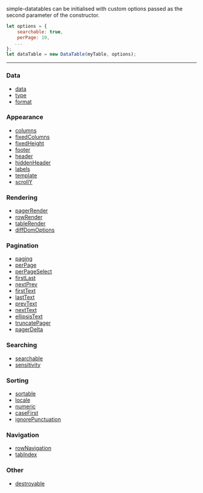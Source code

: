 simple-datatables can be initialised with custom options passed as the second parameter of the constructor.

```javascript
let options = {
    searchable: true,
    perPage: 10,
   ...
};
let dataTable = new DataTable(myTable, options);
```

---
### Data
* [data](data)
* [type](columns#type)
* [format](columns#format)
### Appearance
* [columns](columns)
* [fixedColumns](fixedColumns)
* [fixedHeight](fixedHeight)
* [footer](footer)
* [header](header)
* [hiddenHeader](hiddenHeader)
* [labels](labels)
* [template](template)
* [scrollY](scrollY)
### Rendering
* [pagerRender](pagerRender)
* [rowRender](rowRender)
* [tableRender](tableRender)
* [diffDomOptions](diffDomOptions)
### Pagination
* [paging](paging)
* [perPage](perPage)
* [perPageSelect](perPageSelect)
* [firstLast](firstLast)
* [nextPrev](nextPrev)
* [firstText](firstText)
* [lastText](lastText)
* [prevText](prevText)
* [nextText](nextText)
* [ellipsisText](ellipsisText)
* [truncatePager](truncatePager)
* [pagerDelta](pagerDelta)
### Searching
* [searchable](searchable)
* [sensitivity](columns#sensitivity)
### Sorting
* [sortable](sortable)
* [locale](columns#locale)
* [numeric](columns#numeric)
* [caseFirst](columns#caseFirst)
* [ignorePunctuation](columns#ignorePunctuation)
### Navigation
* [rowNavigation](rowNavigation)
* [tabIndex](tabIndex)
### Other
* [destroyable](destroyable)
